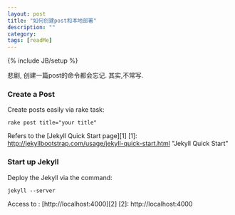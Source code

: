 ```yaml
---
layout: post
title: "如何创建post和本地部署"
description: ""
category: 
tags: [readMe]
---
```

{% include JB/setup %}

悲剧, 创建一篇post的命令都会忘记. 其实,不常写.

### Create a Post

Create posts easily via rake task:

    rake post title="your title"

Refers to the [Jekyll Quick Start page][1]
[1]: http://jekyllbootstrap.com/usage/jekyll-quick-start.html "Jekyll Quick Start"

### Start up Jekyll 

Deploy the Jekyll via the command:

    jekyll --server

Access to : [http://localhost:4000][2]
[2]: http://localhost:4000